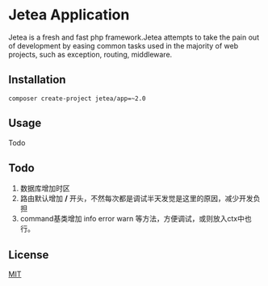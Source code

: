 # Jetea Application

Jetea is a fresh and fast php framework.Jetea attempts to take the pain out of development by easing common tasks used in the majority of web projects, such as exception, routing, middleware.

## Installation

```
composer create-project jetea/app=~2.0
```

## Usage

Todo

## Todo
1. 数据库增加时区
1. 路由默认增加 **/** 开头，不然每次都是调试半天发觉是这里的原因，减少开发负担
1. command基类增加 info error warn 等方法，方便调试，或则放入ctx中也行。

## License

[MIT](https://opensource.org/licenses/MIT)
